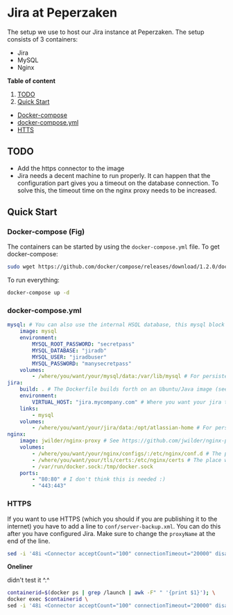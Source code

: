 # Jira at Peperzaken

The setup we use to host our Jira instance at Peperzaken.
The setup consists of 3 containers:
* Jira
* MySQL
* Nginx

**Table of content**

1. [TODO](#todo)
2. [Quick Start](#quick-start)
 * [Docker-compose](#docker-compose-fig)
 * [docker-compose.yml](#docker-compose-yml)
 * [HTTS](#https)



## TODO
* Add the https connector to the image
* Jira needs a decent machine to run properly. It can happen that the configuration part gives you a timeout on the database connection. To solve this, the timeout time on the nginx proxy needs to be increased.

## Quick Start

### Docker-compose (Fig)
The containers can be started by using the `docker-compose.yml` file.
To get docker-compose:
```bash
sudo wget https://github.com/docker/compose/releases/download/1.2.0/docker-compose-`uname  -s`-`uname -m` -O /usr/local/bin/docker-compose
```

To run everything:
```bash
docker-compose up -d
````

### docker-compose.yml
```yaml
mysql: # You can also use the internal HSQL database, this mysql block can be removed then
    image: mysql
    environment:
        MYSQL_ROOT_PASSWORD: "secretpass"
        MYSQL_DATABASE: "jiradb"
        MYSQL_USER: "jiradbuser"
        MYSQL_PASSWORD: "manysecretpass"
    volumes:
        - /where/you/want/your/mysql/data:/var/lib/mysql # For persistent mysql data; you can also use a data-container.
jira:
    build: . # The Dockerfile builds forth on an Ubuntu/Java image (see Dockerfile)
    environment:
        VIRTUAL_HOST: "jira.mycompany.com" # Where you want your jira to be accessed (env for the nginx container)
    links:
        - mysql
    volumes:
        - /where/you/want/your/jira/data:/opt/atlassian-home # For persistent jira data; you can also use a data-container.
nginx:
    image: jwilder/nginx-proxy # See https://github.com/jwilder/nginx-proxy
    volumes:
        - /where/you/want/your/nginx/configs/:/etc/nginx/conf.d # The place where you can place custom nginx config lines.
        - /where/you/want/your/tls/certs:/etc/nginx/certs # The place where you place your cert + key
        - /var/run/docker.sock:/tmp/docker.sock
    ports:
        - "80:80" # I don't think this is needed :)
        - "443:443"
```

### HTTPS
If you want to use HTTPS (which you should if you are publishing it to the internet) you have to add a line to `conf/server-backup.xml`.
You can do this after you have configured Jira. Make sure to change the `proxyName` at the end of the line.
```bash
sed -i '48i <Connector acceptCount="100" connectionTimeout="20000" disableUploadTimeout="true" enableLookups="false" maxHttpHeaderSize="8192" maxThreads="150" minSpareThreads="25" port="8080" protocol="HTTP/1.1" redirectPort="8443" useBodyEncodingForURI="true" scheme="https" proxyName="jira.mycompany.com" proxyPort="443" secure="true"/>' conf/server-backup.xml
```

**Oneliner**

didn't test it \^.^
```bash
containerid=$(docker ps | grep /launch | awk -F" " '{print $1}'); \
docker exec $containerid \
sed -i '48i <Connector acceptCount="100" connectionTimeout="20000" disableUploadTimeout="true" enableLookups="false" maxHttpHeaderSize="8192" maxThreads="150" minSpareThreads="25" port="8080" protocol="HTTP/1.1" redirectPort="8443" useBodyEncodingForURI="true" scheme="https" proxyName="jira.mycompany.com" proxyPort="443" secure="true"/>' conf/server-backup.xml
```
